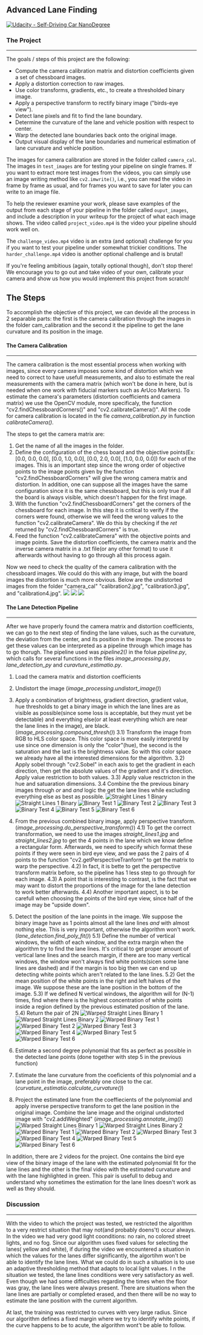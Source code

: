 
## Advanced Lane Finding
[![Udacity - Self-Driving Car NanoDegree](https://s3.amazonaws.com/udacity-sdc/github/shield-carnd.svg)](http://www.udacity.com/drive)

[//]: # (Image References)
[undist1]: ./output_images/undist_calibration2.jpg
[undist2]: ./output_images/undist_calibration3.jpg
[undist3]: ./output_images/undist_calibration4.jpg

[bin1]: ./binary_straight_lines1.jpg "Straight Lines Binary 1"
[bin2]: ./binary_straight_lines2.jpg "Straight Lines Binary 2"
[bin3]: ./binary_test1.jpg "Binary Test 1"
[bin4]: ./binary_test2.jpg "Binary Test 2"
[bin5]: ./binary_test3.jpg "Binary Test 3"
[bin6]: ./binary_test4.jpg "Binary Test 4"
[bin7]: ./binary_test5.jpg "Binary Test 5"
[bin8]: ./binary_test6.jpg "Binary Test 6"

[bin_warped1]: ./binary__warped_straight_lines1.jpg "Warped Straight Lines Binary 1"
[bin_warped2]: ./binary__warped_straight_lines2.jpg "Warped Straight Lines Binary 2"
[bin_warped3]: ./binary__warped_test1.jpg "Warped Binary Test 1"
[bin_warped4]: ./binary__warped_test2.jpg "Warped Binary Test 2"
[bin_warped5]: ./binary__warped_test3.jpg "Warped Binary Test 3"
[bin_warped6]: ./binary__warped_test4.jpg "Warped Binary Test 4"
[bin_warped7]: ./binary__warped_test5.jpg "Warped Binary Test 5"
[bin_warped8]: ./binary__warped_test6.jpg "Warped Binary Test 6"

[final_straight1]: ./final_straight_lines1.jpg "Warped Straight Lines Binary 1"
[final_straight2]: ./final_straight_lines2.jpg "Warped Straight Lines Binary 2"
[final_test1]: ./final_test1.jpg "Warped Binary Test 1"
[final_test2]: ./final_test2.jpg "Warped Binary Test 2"
[final_test3]: ./final_test3.jpg "Warped Binary Test 3"
[final_test4]: ./final_test4.jpg "Warped Binary Test 4"
[final_test5]: ./final_test5.jpg "Warped Binary Test 5"
[final_test6]: ./final_test6.jpg "Warped Binary Test 6"



### The Project
---

The goals / steps of this project are the following:

* Compute the camera calibration matrix and distortion coefficients given a set of chessboard images.
* Apply a distortion correction to raw images.
* Use color transforms, gradients, etc., to create a thresholded binary image.
* Apply a perspective transform to rectify binary image ("birds-eye view").
* Detect lane pixels and fit to find the lane boundary.
* Determine the curvature of the lane and vehicle position with respect to center.
* Warp the detected lane boundaries back onto the original image.
* Output visual display of the lane boundaries and numerical estimation of lane curvature and vehicle position.

The images for camera calibration are stored in the folder called `camera_cal`.  The images in `test_images` are for testing your pipeline on single frames.  If you want to extract more test images from the videos, you can simply use an image writing method like `cv2.imwrite()`, i.e., you can read the video in frame by frame as usual, and for frames you want to save for later you can write to an image file.  

To help the reviewer examine your work, please save examples of the output from each stage of your pipeline in the folder called `ouput_images`, and include a description in your writeup for the project of what each image shows.    The video called `project_video.mp4` is the video your pipeline should work well on.  

The `challenge_video.mp4` video is an extra (and optional) challenge for you if you want to test your pipeline under somewhat trickier conditions.  The `harder_challenge.mp4` video is another optional challenge and is brutal!

If you're feeling ambitious (again, totally optional though), don't stop there!  We encourage you to go out and take video of your own, calibrate your camera and show us how you would implement this project from scratch!

The Steps
----
To accomplish the objective of this project, we can devide all the process in 2 separable parts: the first is the camera calibration through the images in the folder cam_calibration and the second it the pipeline to get the lane curvature and its position in the image. 

#### The Camera Calibration
----
The camera calibration is the most essential process when working with images, since every camera imposes some kind of distortion which we need to correct to have usefull measurements, and also to estimate the real measurements with the camera matrix (which won't be done in here, but is needed when one work with fiducial markers such as ArUco Markers). To estimate the camera's parameters (distortion coefficients and camera matrix) we use the OpenCV module, more specificaly, the function "cv2.findChessboardCorners()" and "cv2.calibrateCamera()". All the code for camera calibration is located in the fle *camera_calibration.py* in function *calibrateCamera()*.


The steps to get the camera matrix are:
  1) Get the name of all the images in the folder. 
  2) Define the configuration of the chess board and the objective points(Ex: [0.0, 0.0, 0.0], [0.0, 1.0, 0.0], [0.0, 2.0, 0.0], [1.0, 0.0, 0.0]) for each of the images. This is an important step since the wrong order of objective points to the image points given by the function "cv2.findChessboardCorners" will give the wrong camera matrix and distortion. In addition, one can suppose all the images have the same configuration since it is the same chessboard, but this is only true if all the board is always visible, which doesn't happen for the first image.
  3) With the function "cv2.findChessboardCorners" get the corners of the chessboard for each image. In this step it is critical to verify if the corners were found, otherwise we will feed the wrong values to the function "cv2.calibrateCamera". We do this by checking if the *ret* returned by "cv2.findChessboardCorners" is true.
  4) Feed the function "cv2.calibrateCamera" with the objective points and image points. Save the distortion coefficients, the camera matrix and the inverse camera matrix in a .txt file(or any other format) to use it afterwards without having to go through all this process again.

Now we need to check the quality of the camera calibration with the chessboard images. We could do this with any image, but with the board images the distortion is much more obvious. Below are the undistorted images from the folder "camera_cal" "calibration2.jpg", "calibration3.jpg", and "calibration4.jpg".
![][undist1]
![][undist2]
![][undist3]


#### The Lane Detection Pipeline
----
After we have properly found the camera matrix and distortion coefficients, we can go to the next step of finding the lane values, such as the curvature, the deviation from the center, and its position in the image. The process to get these values can be interpreted as a pipeline through which image has to go thorugh. The pipeline used was *pipeline2()* in the folue *pipeline.py*, which calls for several functions in the files *image_processing.py*, *lane_detection_py* and *curavture_estimatio.py*.

  1) Load the camera matrix and distortion coefficients
  2) Undistort the image (*image_processing.undistort_image()*)
  3) Apply a combination of brightness, gradient direction, gradient value, hue thresholds to get a binary image in which the lane lines are as visible as possible(since some loss is acceptable, but they must yet be detectable) and everything else(or at least everything which are near the lane lines in the image), are black. (*image_processing.compound_thresh()*)
    3.1) Transform the image from RGB to HLS color space. This color space is more easily interpretd by use since one dimension is only the "color"(hue), the second is the saturation and the last is the brightness value. So with this color space we already have all the interested dimensions for the algorithm.
    3.2) Apply sobel through "cv2.Sobel" in each axis to get the gradient in each direction, then get the absolute values of the gradient and it's direction. Apply value restriction to both values.
    3.3) Apply value resctricton  in the hue and satuaration dimensions.
    3.4 Combine the the previous binary images through *or* and *and* logic the get the lane lines while excluding everything else as best as possible.
    ![Straight Lines 1 Binary][bin1]
    ![Straight Lines 1 Binary][bin2]
    ![Binary Test 1][bin3]
    ![Binary Test 2][bin4]
    ![Binary Test 3][bin5]
    ![Binary Test 4][bin6]
    ![Binary Test 5][bin7]
    ![Binary Test 6][bin8]

    
  4) From the previous combined binary image, apply perspective transform. (*image_processing.do_perspective_transform()*)
    4.1) To get the correct transformation, we need to use the images *straight_lines1.jpg* and *straight_lines2.jpg* to get the 4 points in the lane which we know define a rectangular form. Afterwards, we need to specify which format these points if they were seen in bird eye view, and we pass the 2 pairs of 4 points to the function "cv2.getPerspectiveTranform" to get the matrix to warp the perspective. 
    4.2) In fact, it is bette to get the perspective transform matrix before, so the pipeline has 1 less step to go through for each image.
    4.3) A point that is interesting to contrast, is the fact that we may want to distort the proportions of the image for the lane detection to work better afterwards.
    4.4) Another important aspect, is to be carefull when choosing the points of the bird eye view, since half of the image may be "upside down".
 
  5) Detect the position of the lane points in the image. We suppose the binary image have as 1 points almost all the lane lines *and* with almost nothing else. This is very important, otherwise the algorithm won't work. (*lane_detection.find_poly_fit()*)
    5.1) Define the number of vertical windows, the width of each window, and the extra margin when the algorithm try to find the lane lines. It's critical to get proper amount of vertical lane lines and the search margin, if there are too many vertical windows, the window won't always find white points(sicen some lane lines are dashed) and if the margin is too big then we can end up detecting white points which aren't related to the lane lines.
    5.2) Get the mean position of the white points in the right and left halves of the image. We suppose these are the lane position in the bottom of the image.
    5.3) If we defined N vertical windows, the algorithm will for (N-1) times, find where there is the highest concentration of white points inside a region defined by the previous estimated position of the lane.
    5.4) Return the pair of 2N
    ![][bin_warped1]  ![][bin_warped2] ![][bin_warped3] ![][bin_warped4]
    ![][bin_warped5]  ![][bin_warped6] ![][bin_warped7] ![][bin_warped8]
    
  6) Estimate a second degree polynomial that fits as perfect as possible in the detected lane points (done together with step 5 in the previous function)
  7) Estimate the lane curvature from the coeficients of this polynomial and a lane point in the image, preferably one close to the car.(*curvature_estimatio.calculate_curvature()*)
  8)  Project the estimated lane from the coeffiecients of the polynomial and apply inverse perspective transform to get the lane position in the original image. Combine the lane image and the original undistorted image with "cv2.addWeighted" (*image_processing.annotate_img()*)
    ![][final_straight1]  ![][final_straight2] ![][final_test1] ![][final_test2]
    ![][final_test3]  ![][final_test4] ![][final_test5] ![][final_test6]


In addition, there are 2 videos for the project. One contains the bird eye view of the binary image of the lane with the estimated polynomial fit for the lane lines and the other is the final video with the estimated curvature and with the lane highlighted in green. This pair is usefull to debug and understand why sometimes the estimation for the lane lines doesn't work as well as they should.

### Discussion
----
With the video to which the project was tested, we restricted the algorithm to a very restrict situation that may not(and probably doens't) occur always. In the video we had very good light coonditions: no rain, no colored street lights, and no fog. Since our algorithm uses fixed values for selecting the lanes( yellow and white), if during the video we encountered a situation in which the values for the lanes differ significantly, the algortihm won't be able to identify the lane lines. What we could do in such a situation is to use an adaptive thresholding method that adapts to local light values. 
I
n the situation we tested, the lane lines conditions were very satisfactory as well. Even though we had some difficulties regarding the times when the floor was gray, the lane lines were always present. There are situations when the lane lines are partially or compĺeted erased, and then there will be no way to estimate the lane position with the current algorithm.

At last, the training was restricted to curves with very large radius. Since our algorithm defines a fixed margin where we try to identify white points, if the curve happens to be to acute, the algorithm wont't be able to follow.
